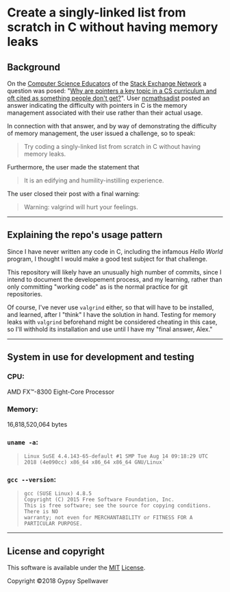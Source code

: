 # Create a singly-linked list from scratch in C without having memory leaks

## Background

On the [Computer Science Educators][c] of the [Stack Exchange Network][s] a question was posed: "[Why are pointers a key topic in a CS curriculum and oft cited as something people don't get?][q]". User [ncmathsadist][u] posted an answer indicating the difficulty with pointers in C is the memory management associated with their use rather than their actual usage.

In connection with that answer, and by way of demonstrating the difficulty of memory management, the user issued a challenge, so to speak:

> Try coding a singly-linked list from scratch in C without having memory leaks.

Furthermore, the user made the statement that

> It is an edifying and humility-instilling experience.

The user closed their post with a final warning:

> Warning: valgrind will hurt your feelings.

---

## Explaining the repo's usage pattern

Since I have never written any code in C, including the infamous _Hello World_ program, I thought I would make a good test subject for that challenge.

This repository will likely have an unusually high number of commits, since I intend to document the developement process, and my learning, rather than only committing "working code" as is the normal practice for git repositories.

Of course, I've never use `valgrind` either, so that will have to be installed, and learned, after I "think" I have the solution in hand. Testing for memory leaks with `valgrind` beforehand might be considered cheating in this case, so I'll withhold its installation and use until I have my "final answer, Alex."

---

## System in use for development and testing

### CPU:

AMD FX™-8300 Eight-Core Processor

### Memory:

16,818,520,064 bytes

### `uname -a`:

>     Linux SuSE 4.4.143-65-default #1 SMP Tue Aug 14 09:18:29 UTC 2018 (4e090cc) x86_64 x86_64 x86_64 GNU/Linux`

### `gcc --version`:

>     gcc (SUSE Linux) 4.8.5
>     Copyright (C) 2015 Free Software Foundation, Inc.
>     This is free software; see the source for copying conditions. There is NO
>     warranty; not even for MERCHANTABILITY or FITNESS FOR A PARTICULAR PURPOSE.

---

## License and copyright

This software is available under the [MIT][m] [License][l].

Copyright ©2018 Gypsy Spellwaver


  [a]: https://cseducators.stackexchange.com/a/5007/104
  [c]: https://cseducators.stackexchange.com
  [l]: https://en.wikipedia.org/wiki/MIT_License
  [m]: https://opensource.org/licenses/MIT
  [q]: https://cseducators.stackexchange.com/q/5003/104
  [s]: https://stackexchange.com
  [u]: https://cseducators.stackexchange.com/users/21/ncmathsadist
